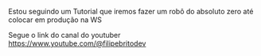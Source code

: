 Estou seguindo um Tutorial que iremos fazer um robô do absoluto zero até colocar em produção na WS

Segue o link do canal do youtuber https://www.youtube.com/@filipebritodev
